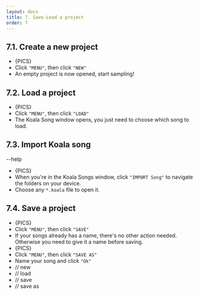 ```yaml
---
layout: docs
title: 7. Save-Load a project
order: 7
---
```


## 7.1. Create a new project
- {PICS} 
- Click `"MENU"`, then click `"NEW"`
- An empty project is now opened, start sampling!

## 7.2. Load a project
- {PICS}
- Click `"MENU"`, then click `"LOAD"`
- The Koala Song window opens, you just need to choose which song to load.

## 7.3. Import Koala song
--help
- {PICS}
- When you're in the Koala Songs window, click `"IMPORT Song"` to navigate the folders on your device.
- Choose any `*.koala` file to open it.

## 7.4. Save a project
- {PICS}
- Click `"MENU"`, then click `"SAVE"`
- If your songs already has a name, there's no other action needed. Otherwise you need to give it a name before saving.
- {PICS}
- Click `"MENU"`, then click `"SAVE AS"`
- Name your song and click `"Ok"`
- // new
- // load
- // save
- // save as
